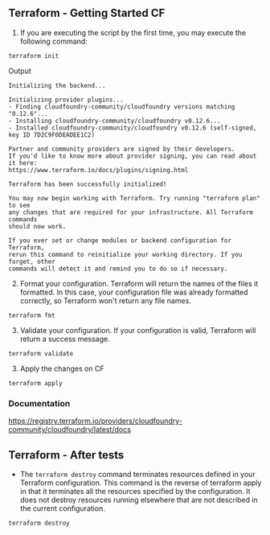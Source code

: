
## Terraform - Getting Started CF

1) If you are executing the script by the first time, you may execute the following command:
```
terraform init 
```

Output
```
Initializing the backend...

Initializing provider plugins...
- Finding cloudfoundry-community/cloudfoundry versions matching "0.12.6"...
- Installing cloudfoundry-community/cloudfoundry v0.12.6...
- Installed cloudfoundry-community/cloudfoundry v0.12.6 (self-signed, key ID 7D2C9F0DEADEE1C2)

Partner and community providers are signed by their developers.
If you'd like to know more about provider signing, you can read about it here:
https://www.terraform.io/docs/plugins/signing.html

Terraform has been successfully initialized!

You may now begin working with Terraform. Try running "terraform plan" to see
any changes that are required for your infrastructure. All Terraform commands
should now work.

If you ever set or change modules or backend configuration for Terraform,
rerun this command to reinitialize your working directory. If you forget, other
commands will detect it and remind you to do so if necessary.
```

2) Format your configuration. Terraform will return the names of the files it formatted. In this case, your configuration file was already formatted correctly, so Terraform won't return any file names.
``` 
terraform fmt
```

3) Validate your configuration. If your configuration is valid, Terraform will return a success message.
```
terraform validate
```

3) Apply the changes on CF 
``` 
terraform apply
```

### Documentation

https://registry.terraform.io/providers/cloudfoundry-community/cloudfoundry/latest/docs

## Terraform - After tests

- The `terraform destroy` command terminates resources defined in your Terraform configuration. This command is the reverse of terraform apply in that it terminates all the resources specified by the configuration. It does not destroy resources running elsewhere that are not described in the current configuration.

```
terraform destroy
```